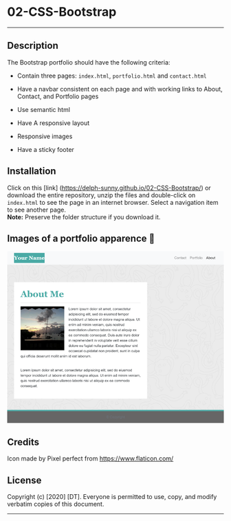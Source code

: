 # 02-CSS-Bootstrap

---

## Description 

The Bootstrap portfolio should have the following criteria: 

   * Contain three pages: `index.html`, `portfolio.html` and `contact.html`
   
   * Have a navbar consistent on each page and with working links to About, Contact, and Portfolio pages

   * Use semantic html

   * Have A responsive layout

   * Responsive images

   * Have a sticky footer


## Installation

Click on this [link] (https://delph-sunny.github.io/02-CSS-Bootstrap/) or download the entire repository, unzip the files and double-click on `index.html` to see the page in an internet browser. 
Select a navigation item to see another page.  
**Note:** Preserve the folder structure if you download it.


## Images of a portfolio apparence  :mag_right:

![992](./assets/template/992-index.png)


## Credits

Icon made by Pixel perfect from https://www.flaticon.com/


## License

Copyright (c) [2020] [DT]. Everyone is permitted to use, copy, and modify verbatim copies of this document.

---

